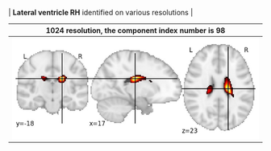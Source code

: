 


| **Lateral ventricle RH** identified on various resolutions |

| 1024 resolution, the component index number is 98|  
|:---:|  
| ![Component 1024](../1024/final/98.jpg "From component 1024: Lateral ventricle RH") |